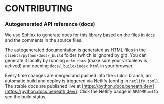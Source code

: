 # CONTRIBUTING

### Autogenerated API reference (docs)

We use [Sphinx](https://www.sphinx-doc.org/en/master/) to generate docs for this library based on the files in `docs` and the comments in the source files.

The autogenerated documentation is generated as HTML files in the `clients/python/docs/_build` folder (which is ignored by git). You can generate it locally by running `make docs` (make sure your virtualenv is actived) and opening `docs/_build/index.html` in your browser.

Every time changes are merged and pushed into the `stable` branch, an automatic build and deploy is triggered via Netlify (config in `netlify.toml`). The stable docs are published live at [https://python.docs.beneath.dev/](https://python.docs.beneath.dev/). Click the Netlify badge in `README.md` to see the build status. 
